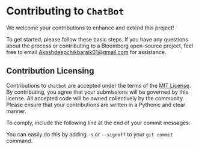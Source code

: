 
# Contributing to `ChatBot`

We welcome your contributions to enhance and extend this project!

To get started, please follow these basic steps. If you have any questions about the process or contributing to a Bloomberg open-source project, feel free to email Akashdeepchikbaraik01@gmail.com for assistance.

## Contribution Licensing

Contributions to `chatbot` are accepted under the terms of the [MIT License](LICENSE). By contributing, you agree that your submissions will be governed by this license. All accepted code will be owned collectively by the community. Please ensure that your contributions are written in a Pythonic and clear manner.

To comply, include the following line at the end of your commit messages:

You can easily do this by adding `-s` or `--signoff` to your `git commit` command.
